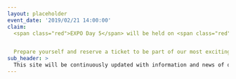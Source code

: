 ```yaml
---
layout: placeholder
event_date: '2019/02/21 14:00:00'
claim:
  <span class="red">EXPO Day 5</span> will be held on <span class="red">February 21st</span> 2019 at Wagenhallen, Stuttgart — Germany.


  Prepare yourself and reserve a ticket to be part of our most exciting event yet.
sub_header: >
  This site will be continuously updated with information and news of our fifth EXPO Day. Make sure to bookmark this site and visit it regularely. – [STARTUP AUTOBAHN](/humans.txt) © 2018
---
```

